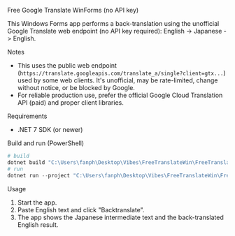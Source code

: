 Free Google Translate WinForms (no API key)

This Windows Forms app performs a back-translation using the unofficial Google Translate web endpoint (no API key required): English -> Japanese -> English.

Notes
- This uses the public web endpoint (`https://translate.googleapis.com/translate_a/single?client=gtx...`) used by some web clients. It's unofficial, may be rate-limited, change without notice, or be blocked by Google.
- For reliable production use, prefer the official Google Cloud Translation API (paid) and proper client libraries.

Requirements
- .NET 7 SDK (or newer)

Build and run (PowerShell)
```powershell
# build
dotnet build "C:\Users\fanph\Desktop\Vibes\FreeTranslateWin\FreeTranslateWin.csproj"
# run
dotnet run --project "C:\Users\fanph\Desktop\Vibes\FreeTranslateWin\FreeTranslateWin.csproj"
```

Usage
1. Start the app.
2. Paste English text and click "Backtranslate".
3. The app shows the Japanese intermediate text and the back-translated English result.
